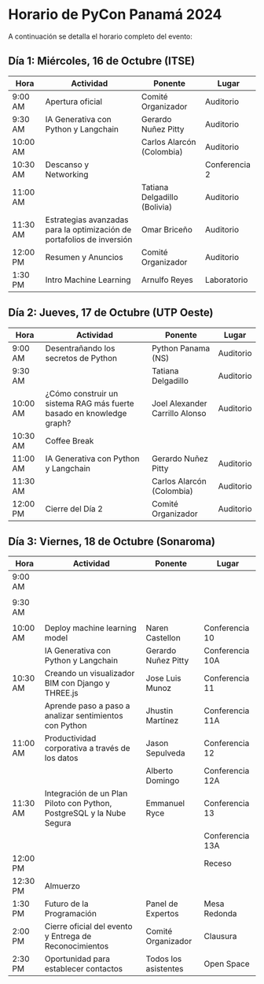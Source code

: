 # Horario de PyCon Panamá 2024

A continuación se detalla el horario completo del evento:

## Día 1: Miércoles, 16 de Octubre (ITSE)

| Hora   | Actividad                            | Ponente                      | Lugar        |
|--------|--------------------------------------|------------------------------|--------------|
| 9:00 AM | Apertura oficial                    | Comité Organizador           | Auditorio    |
| 9:30 AM | IA Generativa con Python y Langchain| Gerardo Nuñez Pitty          | Auditorio    |
|10:00 AM |                                     | Carlos Alarcón (Colombia)    | Auditorio    |
|10:30 AM | Descanso y Networking               |                              | Conferencia 2|
|11:00 AM |                                     | Tatiana Delgadillo (Bolivia) | Auditorio    |
|11:30 AM | Estrategias avanzadas para la optimización de portafolios de inversión | Omar Briceño               | Auditorio    |
|12:00 PM | Resumen y Anuncios                  | Comité Organizador           | Auditorio    |
| 1:30 PM | Intro Machine Learning              | Arnulfo Reyes                | Laboratorio  |

## Día 2: Jueves, 17 de Octubre (UTP Oeste)

| Hora   | Actividad                                | Ponente                      | Lugar        |
|--------|------------------------------------------|------------------------------|--------------|
| 9:00 AM | Desentrañando los secretos de Python    | Python Panama (NS)           | Auditorio    |
| 9:30 AM |                                         | Tatiana Delgadillo           | Auditorio    |
|10:00 AM | ¿Cómo construir un sistema RAG más fuerte basado en knowledge graph?   | Joel Alexander Carrillo Alonso | Auditorio |
|10:30 AM | Coffee Break                            |                              |              |
|11:00 AM | IA Generativa con Python y Langchain    | Gerardo Nuñez Pitty          | Auditorio    |
|11:30 AM |                                         | Carlos Alarcón (Colombia)    | Auditorio    |
|12:00 PM | Cierre del Día 2                        | Comité Organizador           | Auditorio    |

## Día 3: Viernes, 18 de Octubre (Sonaroma)

| Hora    | Actividad                                                               | Ponente                      | Lugar              |
|---------|-------------------------------------------------------------------------|------------------------------|--------------      |
| 9:00 AM |                                                                         |                              |                    |
|         |                                                                         |                              |                    |
| 9:30 AM |                                                                         |                              |                    |
|         |                                                                         |                              |                    |
|10:00 AM | Deploy machine learning model                                           | Naren Castellon              | Conferencia 10     |
|         | IA Generativa con Python y Langchain                                    | Gerardo Nuñez Pitty          | Conferencia 10A    |
|10:30 AM | Creando un visualizador BIM con Django y THREE.js                       | Jose Luis Munoz              | Conferencia 11     |
|         | Aprende paso a paso a analizar sentimientos con Python                  | Jhustin Martínez             | Conferencia 11A    |
|11:00 AM | Productividad corporativa a través de los datos                         | Jason Sepulveda              | Conferencia 12     |
|         |                                                                         | Alberto Domingo              | Conferencia 12A    |
|11:30 AM | Integración de un Plan Piloto con Python, PostgreSQL y la Nube Segura   | Emmanuel Ryce                | Conferencia 13     |
|         |                                                                         |                              | Conferencia 13A    |
|12:00 PM |                                                                         |                              | Receso             |
|12:30 PM | Almuerzo                                                                |                              |                    |
| 1:30 PM | Futuro de la Programación                                               | Panel de Expertos            | Mesa Redonda       |
| 2:00 PM | Cierre oficial del evento y Entrega de Reconocimientos                  | Comité Organizador           | Clausura           |
| 2:30 PM | Oportunidad para establecer contactos                                   | Todos los asistentes         | Open Space         |
